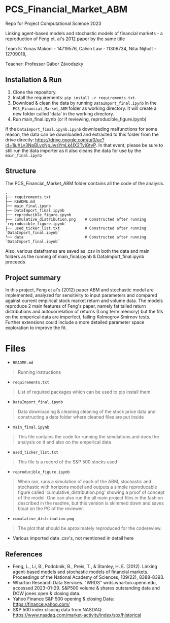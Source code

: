 # PCS_Financial_Market_ABM

Repo for Project Computational Science 2023

Linking agent-based models and stochastic models of financial markets - a reproduction of Feng et. al's 2012 paper by the same title

Team 5: 
Yonas Makoni - 14719576,
Calvin Law - 11306734,
Nitai Nijholt - 12709018,

Teacher: 
Professor Gábor Závodszky

## Installation & Run

1. Clone the repository.
2. Install the requirements: `pip install -r requirements.txt`.
3. Download & clean the data by running `DataImport_final.ipynb` in the `PCS_Financial_Market_ABM` folder as working directory. It will create a new folder called 'data' in the working directory.
4. Run main_final.ipynb (or if reviewing, reproducible_figure.ipynb)


If the `DataImport_final.ipynb.ipynb` downloading malfunctions for some reason, the data can be downloaded and extracted to this folder from the drive directly: https://drive.google.com/u/0/uc?id=1iuXLv3NpBLvxNpJwsYmLk4IX2TyjGtvP. In that event, please be sure to still run the data importer as it also cleans the data for use by the `main_final.ipynb`

## Structure

The PCS_Financial_Market_ABM folder contains all the code of the analysis.

    .
    ├── requirements.txt
    ├── README.md
    ├── main_final.ipynb 
    ├── DataImport_final.ipynb
    ├── reproducible_figure.ipynb
    ├── cumulative_distribution.png    # Constructed after running `reproducible_figure.ipynb`
    ├── used_ticker_list.txt           # Constructed after running `DataImport_final.ipynb`
    └── data                           # Constructed after running `DataImport_final.ipynb`
    
Also, various dataframes are saved as .csv in both the data and main folders as the running of main_final.ipynb & DataImport_final.ipynb proceeds
        

## Project summary

In this project, Feng et al's (2012) paper ABM and stochastic model are implemented, analyzed for sensitivity to input parameters and compared against current empirical stock market return and volume data. The models reproduce 2 main features of Feng's paper, namely fat tailed return distributions and autocorrelation of returns (Long term memory) but the fits on the emperical data are imperfect, failing Kolmogrov Smirnov tests. Further extensions could include a more detailed parameter space exploration to improve the fit.

# Files

* `README.md`
> Running instructions 

* `requirements.txt `
> List of required packages which can be used to pip install them.

* `DataImport_final.ipynb`
> Data downloading & cleaning cleaning of the stock price data and constructing a data folder where cleaned files are put inside

* `main_final.ipynb `
> This file contains the code for running the simulations and does the analysis on it and also on the emperical data

* `used_ticker_list.txt`
> This file is a record of the S&P 500 stocks used


* `reproducible_figure.ipynb`
> When ran, runs a simulation of each of the ABM, stochastic and stochastic with horizons model and outputs a simple reproducable figure called 'cumulative_distribution.png' showing a proof of concept of the model. One can also run the all main project files in the fashion described in the readme, but this version is skimmed down and saves bloat on the PC of the reviewer.

* `cumulative_distribution.png`
> The plot that should be aproximately reproduced for the codereview. 


* Various imported data .csv's, not mentioned in detail here


## References

- Feng, L., Li, B., Podobnik, B., Preis, T., & Stanley, H. E. (2012). Linking agent-based models and stochastic models of financial markets. Proceedings of the National Academy of Sciences, 109(22), 8388-8393.
- Wharton Research Data Services. "WRDS" wrds.wharton.upenn.edu, accessed 2023-01-29. S&P500 volume & shares outstanding data and DOW jones open & closing data.
- Yahoo Finance S&P 500 opening & closing Data: https://finance.yahoo.com/
- S&P 500 index clsoing data from NASDAQ: https://www.nasdaq.com/market-activity/index/spx/historical
